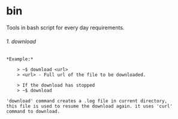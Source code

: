 bin
===

Tools in bash script for every day requirements.

###### 1. download

	*Example:*

		> ~$ download <url>
		> <url> - Full url of the file to be downloaded.

		> If the download has stopped
		> ~$ download

	'download' command creates a .log file in current directory,
	this file is used to resume the download again. it uses 'curl'
	command to download.


